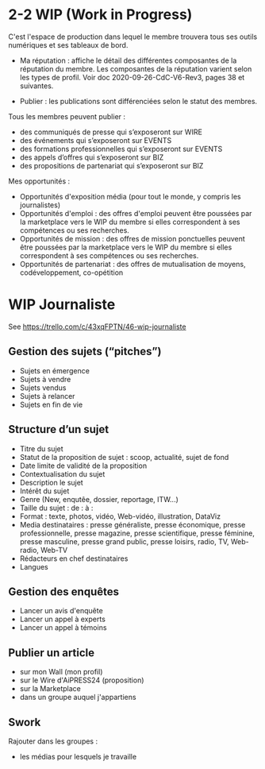 # 2-2 WIP (Work in Progress)

C'est l'espace de production dans lequel le membre trouvera tous ses outils
numériques et ses tableaux de bord.

- Ma réputation : affiche le détail des différentes composantes de la
  réputation du membre. Les composantes de la réputation varient selon les
  types de profil. Voir doc 2020-09-26-CdC-V6-Rev3, pages 38 et suivantes.

- Publier : les publications sont différenciées selon le statut des membres.

Tous les membres peuvent publier :

- des communiqués de presse qui s’exposeront sur WIRE
- des événements qui s’exposeront sur EVENTS
- des formations professionnelles qui s’exposeront sur EVENTS
- des appels d’offres qui s’exposeront sur BIZ
- des propositions de partenariat qui s’exposeront sur BIZ

Mes opportunités :

- Opportunités d'exposition média (pour tout le monde, y compris les
  journalistes)
- Opportunités d'emploi : des offres d'emploi peuvent être poussées par la
  marketplace vers le WIP du membre si elles correspondent à ses compétences ou
  ses recherches.
- Opportunités de mission : des offres de mission ponctuelles peuvent être
  poussées par la marketplace vers le WIP du membre si elles correspondent à
  ses compétences ou ses recherches.
- Opportunités de partenariat : des offres de mutualisation de moyens,
  codéveloppement, co-opétition

# WIP Journaliste

See <https://trello.com/c/43xqFPTN/46-wip-journaliste>

## Gestion des sujets (“pitches”)

- Sujets en émergence
- Sujets à vendre
- Sujets vendus
- Sujets à relancer
- Sujets en fin de vie

## Structure d’un sujet

- Titre du sujet
- Statut de la proposition de sujet : scoop, actualité, sujet de fond
- Date limite de validité de la proposition
- Contextualisation du sujet
- Description le sujet
- Intérêt du sujet
- Genre (New, enqutêe, dossier, reportage, ITW...)
- Taille du sujet : de : à :
- Format : texte, photos, vidéo, Web-vidéo, illustration, DataViz
- Media destinataires : presse généraliste, presse économique, presse professionnelle, presse magazine, presse
  scientifique, presse féminine, presse masculine, presse grand public, presse loisirs, radio, TV, Web-radio, Web-TV
- Rédacteurs en chef destinataires
- Langues

## Gestion des enquêtes

- Lancer un avis d'enquête
- Lancer un appel à experts
- Lancer un appel à témoins

## Publier un article

- sur mon Wall (mon profil)
- sur le Wire d'AiPRESS24 (proposition)
- sur la Marketplace
- dans un groupe auquel j'appartiens

## Swork

Rajouter dans les groupes :

- les médias pour lesquels je travaille
